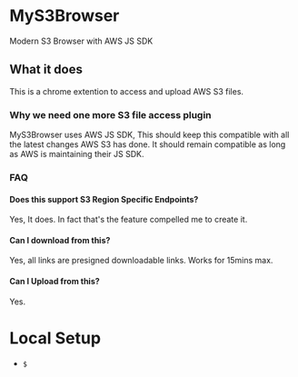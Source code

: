 # MyS3Browser
Modern S3 Browser with AWS JS SDK

## What it does ##

This is a chrome extention to access and upload AWS S3 files.

### Why we need one more S3 file access plugin ###

MyS3Browser uses AWS JS SDK, This should keep this compatible with all the latest changes AWS S3 has done. It should remain compatible as long as AWS is maintaining their JS SDK.

### FAQ ###

#### Does this support S3 Region Specific Endpoints? ####

Yes, It does. In fact that's the feature compelled me to create it.

#### Can I download from this? ####

Yes, all links are presigned downloadable links. Works for 15mins max.

#### Can I Upload from this? ####

Yes.



# Local Setup
* `$`
